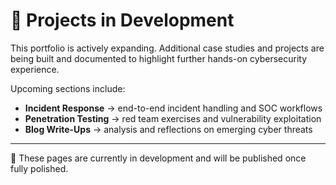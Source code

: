 # 🚧 **Projects in Development**

This portfolio is actively expanding. Additional case studies and projects are being built and documented to highlight further hands-on cybersecurity experience.  

Upcoming sections include:  
- **Incident Response** → end-to-end incident handling and SOC workflows  
- **Penetration Testing** → red team exercises and vulnerability exploitation  
- **Blog Write-Ups** → analysis and reflections on emerging cyber threats  

---

📌 These pages are currently in development and will be published once fully polished.  
